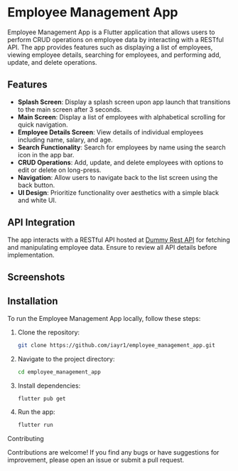 # Employee Management App

Employee Management App is a Flutter application that allows users to perform CRUD operations on employee data by interacting with a RESTful API. The app provides features such as displaying a list of employees, viewing employee details, searching for employees, and performing add, update, and delete operations.

## Features

- **Splash Screen**: Display a splash screen upon app launch that transitions to the main screen after 3 seconds.
- **Main Screen**: Display a list of employees with alphabetical scrolling for quick navigation.
- **Employee Details Screen**: View details of individual employees including name, salary, and age.
- **Search Functionality**: Search for employees by name using the search icon in the app bar.
- **CRUD Operations**: Add, update, and delete employees with options to edit or delete on long-press.
- **Navigation**: Allow users to navigate back to the list screen using the back button.
- **UI Design**: Prioritize functionality over aesthetics with a simple black and white UI.

## API Integration

The app interacts with a RESTful API hosted at [Dummy Rest API](https://dummy.restapiexample.com/) for fetching and manipulating employee data. Ensure to review all API details before implementation.

## Screenshots



## Installation

To run the Employee Management App locally, follow these steps:

1. Clone the repository:

    ```bash
    git clone https://github.com/iayr1/employee_management_app.git
    ```
    
2. Navigate to the project directory:
   ```bash
   cd employee_management_app
   ```

3. Install dependencies:
   ```bash
   flutter pub get
   ```

4. Run the app:
   ```bash
   flutter run
   ```

Contributing

Contributions are welcome! If you find any bugs or have suggestions for improvement, please open an issue or submit a pull request.
